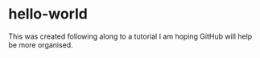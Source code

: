 # hello-world
This was created following along to a tutorial
I am hoping GitHub will help be more organised.
